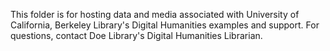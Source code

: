 This folder is for hosting data and media associated with University of California, Berkeley Library's Digital Humanities examples and support.
For questions, contact Doe Library's Digital Humanities Librarian.
